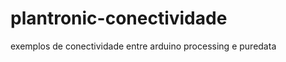 plantronic-conectividade
========================

exemplos de conectividade entre arduino processing e puredata